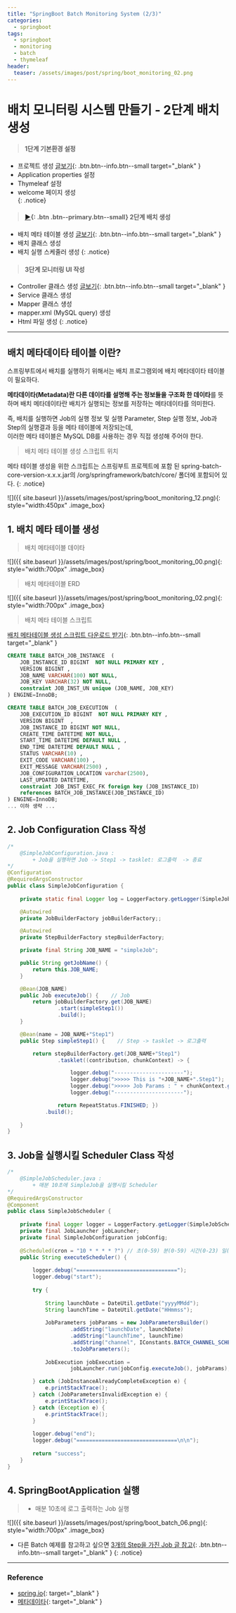 ```yaml
---
title: "SpringBoot Batch Monitoring System (2/3)"
categories: 
  - springboot
tags:
  - springboot
  - monitoring
  - batch
  - thymeleaf
header:
  teaser: /assets/images/post/spring/boot_monitoring_02.png  
---
```


# 배치 모니터링 시스템 만들기 - 2단계 배치생성

> #### 1단계 기본환경 설정  
+ 프로젝트 생성 [글보기](/springboot/01-springboot-monitoring-01/){: .btn.btn--info.btn--small target="_blank" }
+ Application properties 설정
+ Thymeleaf 설정
+ welcome 페이지 생성  
{: .notice} 

> #### [▶](#){: .btn .btn--primary.btn--small}  2단계 배치 생성  
+ 배치 메타 테이블 생성 [글보기](/springboot/01-springboot-monitoring-02/){: .btn.btn--info.btn--small target="_blank" }
+ 배치 클래스 생성
+ 배치 실행 스케줄러 생성
{: .notice} 

> #### 3단계 모니터링 UI 작성  
+ Controller 클래스 생성 [글보기](/springboot/01-springboot-monitoring-03/){: .btn.btn--info.btn--small target="_blank" }
+ Service 클래스 생성
+ Mapper 클래스 생성 
+ mapper.xml (MySQL query) 생성
+ Html 파일 생성
{: .notice} 

---
## 배치 메타데이타 테이블 이란?
스프링부트에서 배치를 실행하기 위해서는 배치 프로그램외에 배치 메타데이타 테이블이 필요하다.    

**메타데이타(Metadata)란 다른 데이타를 설명해 주는 정보들을 구조화 한 데이타**를 뜻하며 배치 메타데이타란 배치가 실행되는 정보를 저장하는 메타데이타를 의미한다.

즉, 배치를 실행하면 Job의 실행 정보 및 실행 Parameter, Step 실행 정보, Job과 Step의 실행결과 등을 메타 테이블에 저장되는데,  
이러한 메타 테이블은 MySQL DB를 사용하는 경우 직접 생성해 주어야 한다.    


> 배치 메타 테이블 생성 스크립트 위치    

메타 테이블 생성을 위한 스크립트는 스프링부트 프로젝트에 포함 된 spring-batch-core-version-x.x.x.jar의 /org/springframework/batch/core/ 폴더에 포함되어 있다.
{: .notice}    

![]({{ site.baseurl }}/assets/images/post/spring/boot_monitoring_12.png){: style="width:450px" .image_box}  



## 1. 배치 메타 테이블 생성

> 배치 메타테이블 데이타  
 
![]({{ site.baseurl }}/assets/images/post/spring/boot_monitoring_00.png){: style="width:700px" .image_box}   

> 배치 메타테이블 ERD  

![]({{ site.baseurl }}/assets/images/post/spring/boot_monitoring_02.png){: style="width:700px" .image_box}  


> 배치 메타 테이블 스크립트    

[배치 메타테이블 생성 스크립트 다운로드 받기](https://github.com/onda2me/onda-batch-monitoring/tree/main/src/main/resources/data){: .btn.btn--info.btn--small target="_blank" }

```sql
CREATE TABLE BATCH_JOB_INSTANCE  (
	JOB_INSTANCE_ID BIGINT  NOT NULL PRIMARY KEY ,  
	VERSION BIGINT ,  
	JOB_NAME VARCHAR(100) NOT NULL, 
	JOB_KEY VARCHAR(32) NOT NULL,
	constraint JOB_INST_UN unique (JOB_NAME, JOB_KEY)
) ENGINE=InnoDB;

CREATE TABLE BATCH_JOB_EXECUTION  (
	JOB_EXECUTION_ID BIGINT  NOT NULL PRIMARY KEY ,
	VERSION BIGINT  ,  
	JOB_INSTANCE_ID BIGINT NOT NULL,
	CREATE_TIME DATETIME NOT NULL,
	START_TIME DATETIME DEFAULT NULL , 
	END_TIME DATETIME DEFAULT NULL ,
	STATUS VARCHAR(10) ,
	EXIT_CODE VARCHAR(100) ,
	EXIT_MESSAGE VARCHAR(2500) ,
    JOB_CONFIGURATION_LOCATION varchar(2500),
	LAST_UPDATED DATETIME,
	constraint JOB_INST_EXEC_FK foreign key (JOB_INSTANCE_ID)
	references BATCH_JOB_INSTANCE(JOB_INSTANCE_ID)
) ENGINE=InnoDB;
... 이하 생략 ...
```


## 2. Job Configuration Class 작성

```java
/*
    @SimpleJobConfiguration.java :
        + Job을 실행하면 Job -> Step1 -> tasklet: 로그출력  -> 종료
*/
@Configuration
@RequiredArgsConstructor
public class SimpleJobConfiguration {
    
    private static final Logger log = LoggerFactory.getLogger(SimpleJobConfiguration.class);

    @Autowired
    private JobBuilderFactory jobBuilderFactory;;

    @Autowired
    private StepBuilderFactory stepBuilderFactory;

    private final String JOB_NAME = "simpleJob";

    public String getJobName() {
        return this.JOB_NAME;
    }

    @Bean(JOB_NAME)
    public Job executeJob() {    // Job
        return jobBuilderFactory.get(JOB_NAME)
                .start(simpleStep1())
                .build();
    }

    @Bean(name = JOB_NAME+"Step1")
    public Step simpleStep1() {    // Step -> tasklet -> 로그출력

        return stepBuilderFactory.get(JOB_NAME+"Step1")
                .tasklet((contribution, chunkContext) -> {

                    logger.debug("----------------------");
                    logger.debug(">>>>> This is "+JOB_NAME+".Step1");
                    logger.debug(">>>>> Job Params : " + chunkContext.getStepContext().getJobParameters());
                    logger.debug("----------------------");

                return RepeatStatus.FINISHED; })
            .build();
    
    }
}
```

## 3. Job을 실행시킬 Scheduler Class 작성

```java
/*
    @SimpleJobScheduler.java : 
        + 매분 10초에 SimpleJob을 실행시킬 Scheduler
*/
@RequiredArgsConstructor
@Component
public class SimpleJobScheduler {
    
    private final Logger logger = LoggerFactory.getLogger(SimpleJobScheduler.class);    
    private final JobLauncher jobLauncher;
    private final SimpleJobConfiguration jobConfig;
    
    @Scheduled(cron = "10 * * * * ?") // 초(0-59) 분(0-59) 시간(0-23) 일(1-31) 월(1-12) 요일(0-7)
    public String executeScheduler() {
        
        logger.debug("================================");
        logger.debug("start");
        
        try {
        	
            String launchDate = DateUtil.getDate("yyyyMMdd");
            String launchTime = DateUtil.getDate("HHmmss");
            
            JobParameters jobParams = new JobParametersBuilder()
                    .addString("launchDate", launchDate)
                    .addString("launchTime", launchTime)
                    .addString("channel", IConstants.BATCH_CHANNEL_SCHEDULER)
                    .toJobParameters();
        
            JobExecution jobExecution = 
                    jobLauncher.run(jobConfig.executeJob(), jobParams);

        } catch (JobInstanceAlreadyCompleteException e) {
            e.printStackTrace();
        } catch (JobParametersInvalidException e) {
            e.printStackTrace();
        } catch (Exception e) {
            e.printStackTrace();
        }
        
        logger.debug("end");
        logger.debug("================================\n\n");
        
        return "success";        
    }
}
```
## 4. SpringBootApplication 실행
> + 매분 10초에 로그 출력하는 Job 실행    

![]({{ site.baseurl }}/assets/images/post/spring/boot_batch_06.png){: style="width:700px" .image_box}

+ 다른 Batch 예제를 참고하고 싶으면 [3개의 Step을 가진 Job 글 참고](/springboot/01-springboot-batch-02/){: .btn.btn--info.btn--small target="_blank" }
{: .notice} 

---

### Reference
+ [spring.io](https://spring.io/guides/gs/batch-processing/){: target="_blank" }
+ [메타데이타](https://namu.wiki/w/%EB%A9%94%ED%83%80%EB%8D%B0%EC%9D%B4%ED%84%B0){: target="_blank" }




